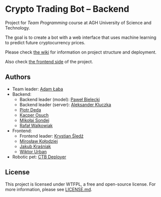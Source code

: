 # Crypto Trading Bot – Backend
Project for *Team Programming* course at AGH University of Science and Technology.

The goal is to create a bot with a web interface that uses machine learning to predict future cryptocurrency prices.

Please check [the wiki](https://github.com/PZ-CTB/ctb-backend/wiki) for information on project structure and deployment.

Also check [the frontend side](https://github.com/PZ-CTB/ctb-frontend) of the project.

## Authors
- Team leader: [Adam Łaba](https://github.com/unlvy)
- Backend:
  - Backend leader (model): [Paweł Bielecki](https://github.com/pawel2000pl)
  - Backend leader (server): [Aleksander Kluczka](https://github.com/vis4rd)
  - [Piotr Deda](https://github.com/PiotrDeda)
  - [Kacper Osuch](https://github.com/uNBEx)
  - [Mikołaj Sondej](https://github.com/mik-sondej)
  - [Rafał Walkowiak](https://github.com/rafalw99)
- Frontend:
  - Frontend leader: [Krystian Śledź](https://github.com/krystiansledz)
  - [Mirosław Kołodziej](https://github.com/mirek0707)
  - [Jakub Kraśniak](https://github.com/sakor88)
  - [Wiktor Urban](https://github.com/BlabberMobsterYeast)
- Robotic pet: [CTB Deployer](https://github.com/CTB-Deployer)

## License
This project is licensed under WTFPL, a free and open-source license. For more information, please see [LICENSE.md](LICENSE.md).
